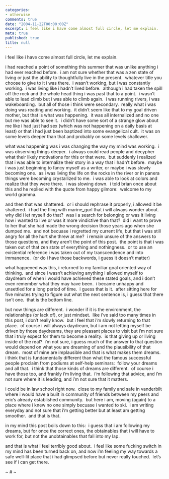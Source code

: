 ```yaml
---
categories:
- otherwise
comments: true
date: "2004-11-22T00:00:00Z"
excerpt: i feel like i have come almost full circle, let me explain. 
meta: true
published: true
title: null
---
```


i feel like i have come almost full circle, let me explain.  

i had reached a point of something this summer that was unlike anything i had ever reached before.  i am not sure whether that was a zen state of living or just the ability to thoughtfully live in the present.  whatever title you choose to give to it i was there.  i wasn’t working, but i was constantly working.  i was living like i hadn’t lived before.  although i had taken the spill off the rock and the whole head thing i was past that to a point.  i wasn’t able to lead climb but i was able to climb again.  i was running rivers, i was wakeboarding.  but all of those i think were secondary.  really what i was doing was reading and working.  it didn’t seem like that to my goal driven mother, but that is what was happening.  it was all internalized and no one but me was able to see it.  i didn’t have some sort of a strange glow about me like i had just had sex (which was not happening on a daily basis at least) or that i had just been baptized into some evangelical cult.  it was on some levels deeper than that and probably on some levels shallower.  

what was happening was i was changing the way my mind was working.  i was observing things deeper.  i always could read people and decypher what their likely motivations for this or that were.  but suddenly i realized that i was able to internalize their story in a way that i hadn’t before.  maybe i was just beginning to fancy myself as a writer, or maybe i was slowly becoming one.  as i was living the life on the rocks in the river or in panera things were becoming crystallized to me.  i was able to look at colors and realize that they were there.  i was slowing down.  i told brian once about this and he replied with the quote from happy gilmore:  welcome to my world gramma.

and then that was shattered.  or i should rephrase it properly, i allowed it be shattered.  i had the fling with marine_gurl that i will always wonder about.  why did i let myself do that?  was i a search for belonging or was it living how i wanted to live or was it more vindictive than that?  did i want to prove to her that she had made the wrong decision those years ago when she dumped me.  and not becuase i regretted my current life, but that i was still angry for all the hurt she threw at me?  i remain unsure of the answers to those questions, and they aren’t the point of this post.  the point is that i was taken out of that zen state of everything and nothingness.  or to use an existential reference i was taken out of my transcendence and into immanence.  (or do i have those backwords, i guess it doesn’t matter)

what happened was this, i returned to my familiar goal oriented way of thinking.  and since i wasn’t achieving anything i allowed myself to daydream of when i would have achieved these stated goals, and i don’t even remember what they may have been.  i became unhappy and unsettled for a long period of time.  i guess that is it.  after sitting here for five minutes trying to figure out what the next sentence is, i guess that there isn’t one.  that is the bottom line.

but now things are different.  i wonder if it is the environment, the relationships (or lack of), or just mindset.  like i’ve said too many times in this post, i don’t really know.  but i feel that i’m slowly returning to that place.  of course i will always daydream, but i am not letting myself be driven by those daydreams, they are pleasant places to visit but i’m not sure that i truly expect for them to become a reality.  is that giving up or living inside of the real?  i’m not sure, i guess much of the answer to that question would depend on what you are dreaming of and the plausibility of that dream.  most of mine are implausible and that is what makes them dreams.  i think that is fundamentally different than what the famous successful people proclaim from podiums at self-help seminars:  follow your dreams and all that.  i think that those kinds of dreams are different.  of course i have those too, and frankly i’m living that.  i’m following that advice, and i’m not sure where it is leading, and i’m not sure that it matters.  

i could be in law school right now.  close to my family and safe in vanderbilt where i would have a built in community of friends between my peers and eric’s already established community.  but here i am, moving (again) to a place where i knew no one simply becuase i wanted to ski.  i am writing everyday and not sure that i’m getting better but at least am getting smoother.  and that is that.

in my mind this post boils down to this:  i guess that i am following my dreams, but for once the correct ones, the obtainables that i will have to work for, but not the unobtainables that fall into my lap.  

and that is what i feel terribly good about.  i feel like some fucking switch in my mind has been turned back on, and now i’m feeling my way towards a safe well-lit place that i had glimpsed before but never really touched.  let’s see if i can get there.

~ # ~